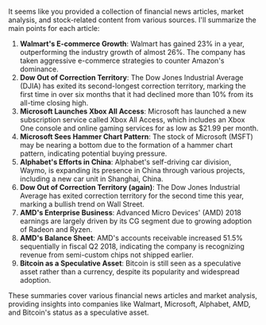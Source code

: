 It seems like you provided a collection of financial news articles, market analysis, and stock-related content from various sources. I'll summarize the main points for each article:

1. **Walmart's E-commerce Growth**: Walmart has gained 23% in a year, outperforming the industry growth of almost 26%. The company has taken aggressive e-commerce strategies to counter Amazon's dominance.
2. **Dow Out of Correction Territory**: The Dow Jones Industrial Average (DJIA) has exited its second-longest correction territory, marking the first time in over six months that it had declined more than 10% from its all-time closing high.
3. **Microsoft Launches Xbox All Access**: Microsoft has launched a new subscription service called Xbox All Access, which includes an Xbox One console and online gaming services for as low as $21.99 per month.
4. **Microsoft Sees Hammer Chart Pattern**: The stock of Microsoft (MSFT) may be nearing a bottom due to the formation of a hammer chart pattern, indicating potential buying pressure.
5. **Alphabet's Efforts in China**: Alphabet's self-driving car division, Waymo, is expanding its presence in China through various projects, including a new car unit in Shanghai, China.
6. **Dow Out of Correction Territory (again)**: The Dow Jones Industrial Average has exited correction territory for the second time this year, marking a bullish trend on Wall Street.
7. **AMD's Enterprise Business**: Advanced Micro Devices' (AMD) 2018 earnings are largely driven by its CG segment due to growing adoption of Radeon and Ryzen.
8. **AMD's Balance Sheet**: AMD's accounts receivable increased 51.5% sequentially in fiscal Q2 2018, indicating the company is recognizing revenue from semi-custom chips not shipped earlier.
9. **Bitcoin as a Speculative Asset**: Bitcoin is still seen as a speculative asset rather than a currency, despite its popularity and widespread adoption.

These summaries cover various financial news articles and market analysis, providing insights into companies like Walmart, Microsoft, Alphabet, AMD, and Bitcoin's status as a speculative asset.